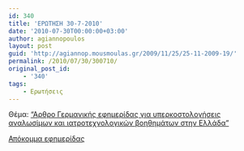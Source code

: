 ```yaml
---
id: 340
title: 'ΕΡΩΤΗΣΗ 30-7-2010'
date: '2010-07-30T00:00:00+03:00'
author: agiannopoulos
layout: post
guid: 'http://agiannop.mousmoulas.gr/2009/11/25/25-11-2009-19/'
permalink: /2010/07/30/300710/
original_post_id:
    - '340'
tags:
    - Ερωτήσεις
---
```


Θέμα: [“Αρθρο Γερμανικής εφημερίδας για υπερκοστολογήσεις αναλωσίμων και ιατροτεχνολογικών βοηθημάτων στην Ελλάδα”](/wp-content/uploads/2009/11/30072010_germaniki_efimerida.pdf)

[Απόκομμα εφημερίδας](/wp-content/uploads/2009/11/hellas-kartell2.pdf)